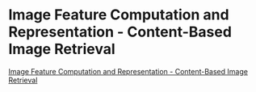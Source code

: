 # Image Feature Computation and Representation - Content-Based Image Retrieval
[Image Feature Computation and Representation - Content-Based Image Retrieval](https://aiwithcloud.com/2022/09/15/image_feature_computation_and_representation___content_based_image_retrieval/)